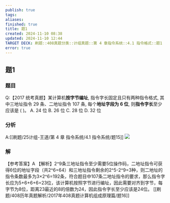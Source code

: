 ```yaml
---
publish: true
tags: 
aliases: 
finished: true
title: 题1
created: 2024-11-10 08:38
updated: 2024-11-10 12:44
TARGET DECK: 刷题::408真题分类::计组真题::第 4 章指令系统::4.1 指令格式::题1
error: true
---
```

## 题1
### 题目
Q:【2017 统考真题】某计算机**按字节编址**, 指令字长固定且只有两种指令格式, 其中三地址指令 29 条、二地址指令 107 条, 每个**地址字段为 6 位**, 则**指令字长**至少应该是 ( )。
A. 24 位 
B. 26 位 
C. 28 位 
D. 32 位
### 分析
A:[[刷题/25计组-王道/第 4 章 指令系统/4.1 指令系统/题15]]
![](https://img.hwenyi.live/202411102057209.webp)
### 解
【参考答案】A
【解析】2^9条三地址指令至少需要5位操作码，二地址指令可获得6位的地址字段（共2^6=64）和三地址指令剩余的2^5-2^9=3种，则二地址的指令条数最多为3×2^6=192条，符合题目中107条二地址指令的要求，那么指令字长应为5+6+6+6=23位，该计算机按照字节进行编址，因此需要对齐到字节，每字节为8位，距离23最近的8的倍数为24，因此指令字长至少应该是24位。
[[刷题/408历年真题解析/2017年408真题计算机组成原理篇/题16]]
